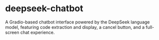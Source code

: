 # deepseek-chatbot
A Gradio-based chatbot interface powered by the DeepSeek language model, featuring code extraction and display, a cancel button, and a full-screen chat experience.
